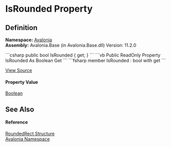 # IsRounded Property




## Definition
**Namespace:** <a href="N_Avalonia">Avalonia</a>  
**Assembly:** Avalonia.Base (in Avalonia.Base.dll) Version: 11.2.0

<Tabs groupId="api-code-preview">
<TabItem value="csharp" label="C#">
```csharp
public bool IsRounded { get; }
```
</TabItem>
<TabItem value="vb" label="VB">
```vb
Public ReadOnly Property IsRounded As Boolean
	Get
```
</TabItem>
<TabItem value="fsharp" label="F#">
```fsharp
member IsRounded : bool with get
```
</TabItem>
</Tabs>



<a href="https://github.com/AvaloniaUI/Avalonia/tree/master/src/Avalonia.Base/RoundedRect.cs#L93" title="View the source code">View Source</a>



#### Property Value
<a href="https://learn.microsoft.com/dotnet/api/system.boolean" target="_blank" rel="noopener noreferrer">Boolean</a>

## See Also


#### Reference
<a href="T_Avalonia_RoundedRect">RoundedRect Structure</a>  
<a href="N_Avalonia">Avalonia Namespace</a>  

